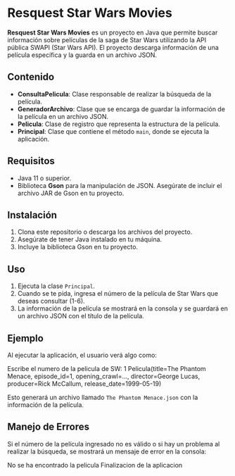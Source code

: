 # Resquest Star Wars Movies

**Resquest Star Wars Movies** es un proyecto en Java que permite buscar información sobre películas de la saga de Star Wars utilizando la API pública SWAPI (Star Wars API). 
El proyecto descarga información de una película específica y la guarda en un archivo JSON.

## Contenido

- **ConsultaPelicula**: Clase responsable de realizar la búsqueda de la película.
- **GeneradorArchivo**: Clase que se encarga de guardar la información de la película en un archivo JSON.
- **Pelicula**: Clase de registro que representa la estructura de la película.
- **Principal**: Clase que contiene el método `main`, donde se ejecuta la aplicación.

## Requisitos

- Java 11 o superior.
- Biblioteca **Gson** para la manipulación de JSON. Asegúrate de incluir el archivo JAR de Gson en tu proyecto.

## Instalación

1. Clona este repositorio o descarga los archivos del proyecto.
2. Asegúrate de tener Java instalado en tu máquina.
3. Incluye la biblioteca Gson en tu proyecto.

## Uso

1. Ejecuta la clase `Principal`.
2. Cuando se te pida, ingresa el número de la película de Star Wars que deseas consultar (1-6).
3. La información de la película se mostrará en la consola y se guardará en un archivo JSON con el título de la película.

## Ejemplo

Al ejecutar la aplicación, el usuario verá algo como:

Escribe el numero de la pelicula de SW: 
1
Pelicula(title=The Phantom Menace, episode_id=1, opening_crawl=..., director=George Lucas, producer=Rick McCallum, release_date=1999-05-19)

Esto generará un archivo llamado `The Phantom Menace.json` con la información de la película.

## Manejo de Errores

Si el número de la película ingresado no es válido o si hay un problema al realizar la búsqueda, se mostrará un mensaje de error en la consola:

No se ha encontrado la pelicula
Finalizacion de la aplicacion



